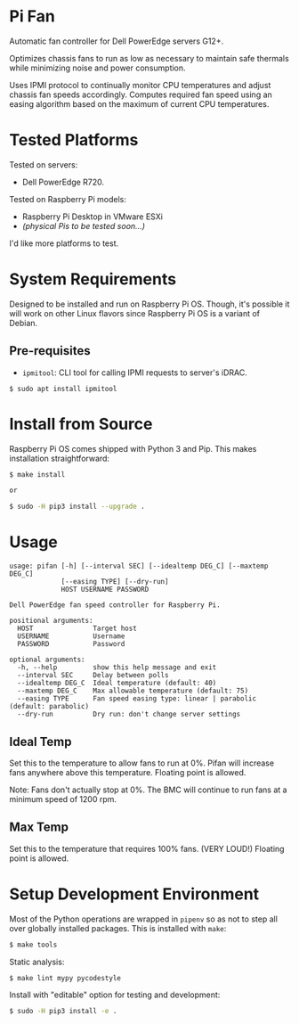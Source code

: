 # Pi Fan
Automatic fan controller for Dell PowerEdge servers G12+.

Optimizes chassis fans to run as low as necessary to maintain safe thermals
while minimizing noise and power consumption.

Uses IPMI protocol to continually monitor CPU temperatures and adjust chassis
fan speeds accordingly.  Computes required fan speed using an easing algorithm
based on the maximum of current CPU temperatures.

# Tested Platforms
Tested on servers:

* Dell PowerEdge R720.

Tested on Raspberry Pi models:

* Raspberry Pi Desktop in VMware ESXi
* *(physical Pis to be tested soon...)*

I'd like more platforms to test.

# System Requirements
Designed to be installed and run on Raspberry Pi OS.  Though, it's possible it will work on other Linux flavors since Raspberry Pi OS is a variant of Debian.

## Pre-requisites
* `ipmitool`: CLI tool for calling IPMI requests to server's iDRAC.

```
$ sudo apt install ipmitool
```

# Install from Source
Raspberry Pi OS comes shipped with Python 3 and Pip.  This makes installation straightforward:

```sh
$ make install

or

$ sudo -H pip3 install --upgrade .
```

# Usage
```
usage: pifan [-h] [--interval SEC] [--idealtemp DEG_C] [--maxtemp DEG_C]
             [--easing TYPE] [--dry-run]
             HOST USERNAME PASSWORD

Dell PowerEdge fan speed controller for Raspberry Pi.

positional arguments:
  HOST               Target host
  USERNAME           Username
  PASSWORD           Password

optional arguments:
  -h, --help         show this help message and exit
  --interval SEC     Delay between polls
  --idealtemp DEG_C  Ideal temperature (default: 40)
  --maxtemp DEG_C    Max allowable temperature (default: 75)
  --easing TYPE      Fan speed easing type: linear | parabolic (default: parabolic)
  --dry-run          Dry run: don't change server settings
```

## Ideal Temp
Set this to the temperature to allow fans to run at 0%.  Pifan will increase
fans anywhere above this temperature.  Floating point is allowed.

Note: Fans don't actually stop at 0%.  The BMC will continue to run fans at a
minimum speed of 1200 rpm.

## Max Temp
Set this to the temperature that requires 100% fans. (VERY LOUD!)  Floating point is allowed.

# Setup Development Environment
Most of the Python operations are wrapped in `pipenv` so as not to step all
over globally installed packages.  This is installed with `make`:

```sh
$ make tools
```

Static analysis:
```sh
$ make lint mypy pycodestyle
```

Install with "editable" option for testing and development:
```sh
$ sudo -H pip3 install -e .
```
